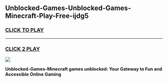 
## Unblocked-Games-Unblocked-Games-Minecraft-Play-Free-ijdg5
<h3>
<a href="https://premium76.site?title=Unblocked-Games-Minecraft&ref=15A">CLICK TO PLAY</a></h3>
<hr>

<h3>
<a href="https://premium76.site?title=Unblocked-Games-Minecraft&ref=15A">CLICK 2 PLAY</a>
  
</h3>

<a href="https://premium76.site?title=Unblocked-Games-Minecraft&ref=15A"><img src="https://clearcache.store/games.png"></a>


**Unblocked-Games-Minecraft games unblocked: Your Gateway to Fun and Accessible Online Gaming**
